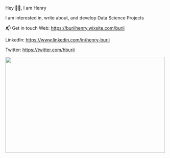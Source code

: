 Hey 👋🏻, I am Henry

 I am interested in, write about, and develop Data Science Projects

 📬 Get in touch
Web: https://buriihenry.wixsite.com/burii                             

LinkedIn: https://www.linkedin.com/in/henry-burii

Twitter: https://twitter.com/hburii

<img src=(![slim-jim-_dribbble_-_800x600_](https://user-images.githubusercontent.com/19470424/124123603-2a94dc80-da80-11eb-8b0c-db1bd46f01bc.gif)
 width="500" height="300"/>
